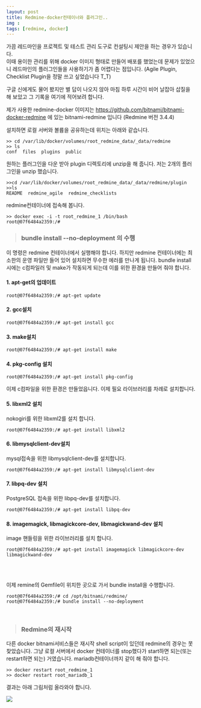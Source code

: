 ```yaml
---
layout: post
title: Redmine-docker컨테이너와 플러그인..
img : 
tags: [redmine, docker]
---
```


가끔 레드마인을 프로젝트 및 테스트 관리 도구로 컨설팅시 제안을 하는 경우가 있습니다.  
이때 용이한 관리를 위해 docker 이미지 형태로 만들어 배포를 했었는데 문제가 있었으니 레드마인의 플러그인들을 사용하기가 좀 어렵다는 점입니다. (Agile Plugin, Checklist Plugin을 정말 쓰고 싶었습니다  T_T)

구글 신에게도 물어 봤지만 별 답이 나오지 않아 마침 하루 시간이 비어 날잡아 삽질을 해 보았고 그 기록을 여기에 적어보려 합니다. 

제가 사용한 redmine-docker 이미지는 https://github.com/bitnami/bitnami-docker-redmine 에 있는 bitnami-redmine 입니다 (Redmine 버전 3.4.4)

설치하면 로컬 서버와 볼륨을 공유하는데 위치는 아래와 같습니다. 

```
>> cd /var/lib/docker/volumes/root_redmine_data/_data/redmine
>> ls
conf  files  plugins  public
```

원하는 플러그인을 다운 받아 plugin 디렉토리에 unzip을 해 줍니다. 저는 2개의 플러그인을 unzip 했습니다. 

```
>>cd /var/lib/docker/volumes/root_redmine_data/_data/redmine/plugin
>>ls
README  redmine_agile  redmine_checklists
```


redmine컨테이너에 접속해 봅니다. 

```
>> docker exec -i -t root_redmine_1 /bin/bash
root@07f6484a2359:/#
```

> ### bundle install --no-deployment 의 수행 

이 명령은 redmine 컨테이너에서 실행해야 합니다.  하지만 redmine 컨테이너에는 최소한의 운영 파일만 들어 있어 설치하면 무수한 에러를 만나게 됩니다. bundle install시에는 c컴파일러 및 make가 작동되게 되는데 이를 위한 환경을 만들어 줘야 합니다. 

#### 1.  apt-get의 업데이트

```
root@07f6484a2359:/# apt-get update
```

#### 2.  gcc설치

```
root@07f6484a2359:/# apt-get install gcc
```

#### 3. make설치

```
root@07f6484a2359:/# apt-get install make
```

#### 4. pkg-config 설치 

```
root@07f6484a2359:/# apt-get install pkg-config
```

이제 c컴파일을 위한 환경은 만들었읍니다. 이제 필요 라이브러리를 차례로 설치합니다. 

#### 5. libxml2 설치 
nokogiri를 위한 libxml2를 설치 합니다. 

```
root@07f6484a2359:/# apt-get install libxml2 
```

#### 6.  libmysqlclient-dev설치
mysql접속을 위한  libmysqlclient-dev를 설치합니다. 

```
root@07f6484a2359:/# apt-get install libmysqlclient-dev
```

#### 7. libpq-dev 설치
PostgreSQL 접속을 위한 libpq-dev를 설치합니다. 

```
root@07f6484a2359:/# apt-get install libpq-dev
```

#### 8. imagemagick, libmagickcore-dev, libmagickwand-dev 설치
image 핸들링을 위한 라이브러리를 설치 합니다. 

```
root@07f6484a2359:/# apt-get install imagemagick libmagickcore-dev libmagickwand-dev
```
<br><br>

이제 remine의 Gemfile이 위치한 곳으로 가서 bundle install을 수행합니다. 

```
root@07f6484a2359:/# cd /opt/bitnami/redmine/
root@07f6484a2359:/# bundle install --no-deployment
```

<br>

> ### Redmine의 재시작

다른 docker bitnami서비스들은 재시작 shell script이 있던데 redmine의 경우는 못찾았습니다. 그냥 로컬 서버에서 docker 컨테이너를 stop했다가 start하면 되는(또는 restart하면 되는) 거였습니다. mariadb컨테이너까지 같이 해 줘야 합니다. 

```
>> docker restart root_redmine_1 
>> docker restart root_mariadb_1
```

결과는 아래 그림처럼 올라와야 합니다. 

<img src='https://t1.daumcdn.net/thumb/R1280x0/?fname=http://t1.daumcdn.net/brunch/service/user/J8k/image/yue7bWvt17fhHaFSHz3ys2QOpbg.png'>
